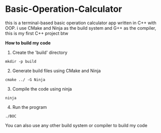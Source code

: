 # Basic-Operation-Calculator
this is a terminal-based basic operation calculator app written in C++ with OOP. i use CMake and Ninja as the build system and G++ as the compiler, this is my first C++ project btw

**How to build my code**
1. Create the 'build' directory
```
mkdir -p build
```
2. Generate build files using CMake and Ninja
```
cmake ../ -G Ninja
```
3. Compile the code using ninja
```
ninja
```
4. Run the program
```
./BOC
```

You can also use any other build system or compiler to build my code
